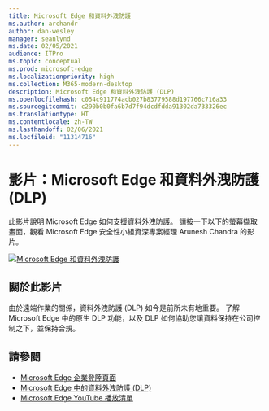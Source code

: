 ```yaml
---
title: Microsoft Edge 和資料外洩防護
ms.author: archandr
author: dan-wesley
manager: seanlynd
ms.date: 02/05/2021
audience: ITPro
ms.topic: conceptual
ms.prod: microsoft-edge
ms.localizationpriority: high
ms.collection: M365-modern-desktop
description: Microsoft Edge 和資料外洩防護 (DLP)
ms.openlocfilehash: c054c911774acb027b83779588d197766c716a33
ms.sourcegitcommit: c290b0b0fa6b7d7f94dcdfdda91302da733326ec
ms.translationtype: HT
ms.contentlocale: zh-TW
ms.lasthandoff: 02/06/2021
ms.locfileid: "11314716"
---
```

# 影片：Microsoft Edge 和資料外洩防護 (DLP)

此影片說明 Microsoft Edge 如何支援資料外洩防護。 請按一下以下的螢幕擷取畫面，觀看 Microsoft Edge 安全性小組資深專案經理 Arunesh Chandra 的影片。

[![ Microsoft Edge 和資料外洩防護](media/microsoft-edge-security-dlp/0.png)](http://www.youtube.com/watch?v=dLD04U9eTqg " Microsoft Edge and data loss prevention")

##  <a name="about-the-video"></a>關於此影片

由於遠端作業的關係，資料外洩防護 (DLP) 如今是前所未有地重要。 了解 Microsoft Edge 中的原生 DLP 功能，以及 DLP 如何協助您讓資料保持在公司控制之下，並保持合規。

##  <a name="see-also"></a>請參閱

- [Microsoft Edge 企業登陸頁面](https://aka.ms/EdgeEnterprise)
- [Microsoft Edge 中的資料外洩防護 (DLP)](microsoft-edge-security-dlp.md)
- [Microsoft Edge YouTube 播放清單](https://www.youtube.com/playlist?list=PLXtHYVsvn_b-uXh1tMeYpT-0iD8tD3tFy)
